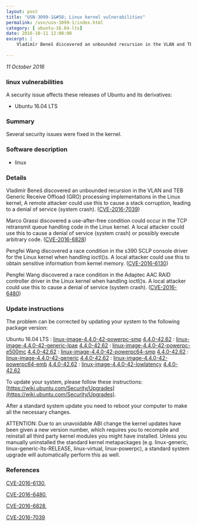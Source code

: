 ```yaml
---
layout: post
title: "USN-3099-1&#58; Linux kernel vulnerabilities"
permalink: /usn/usn-3099-1/index.html
category: [ ubuntu-16.04-lts]
date: 2016-10-11 12:00:00
excerpt: |
    Vladimír Beneš discovered an unbounded recursion in the VLAN and TEB Generic Receive Offload (GRO) processing implementations in the Linux kernel, A remote attacker could use this to cause a stack corruption, leading to a denial of service (system crash). ([CVE-2016-7039](http://people.ubuntu.com/~ubuntu-security/cve/CVE-2016-7039))
    
--- 
```

 
 

*11 October 2016*

### linux vulnerabilities

A security issue affects these releases of Ubuntu and its derivatives:

* Ubuntu 16.04 LTS

### Summary

Several security issues were fixed in the kernel. 

### Software description

* linux 

### Details

Vladimír Beneš discovered an unbounded recursion in the VLAN and TEB Generic Receive Offload (GRO) processing implementations in the Linux kernel, A remote attacker could use this to cause a stack corruption, leading to a denial of service (system crash). ([CVE-2016-7039](http://people.ubuntu.com/~ubuntu-security/cve/CVE-2016-7039))

Marco Grassi discovered a use-after-free condition could occur in the TCP retransmit queue handling code in the Linux kernel. A local attacker could use this to cause a denial of service (system crash) or possibly execute arbitrary code. ([CVE-2016-6828](http://people.ubuntu.com/~ubuntu-security/cve/CVE-2016-6828))

Pengfei Wang discovered a race condition in the s390 SCLP console driver for the Linux kernel when handling ioctl()s. A local attacker could use this to obtain sensitive information from kernel memory. ([CVE-2016-6130](http://people.ubuntu.com/~ubuntu-security/cve/CVE-2016-6130))

Pengfei Wang discovered a race condition in the Adaptec AAC RAID controller driver in the Linux kernel when handling ioctl()s. A local attacker could use this to cause a denial of service (system crash). ([CVE-2016-6480](http://people.ubuntu.com/~ubuntu-security/cve/CVE-2016-6480))

### Update instructions

The problem can be corrected by updating your system to the following package version:

Ubuntu 16.04 LTS
 : [linux-image-4.4.0-42-powerpc-smp](https://launchpad.net/ubuntu/+source/linux) <span> [4.4.0-42.62](https://launchpad.net/ubuntu/+source/linux/4.4.0-42.62) </span> 
 : [linux-image-4.4.0-42-generic-lpae](https://launchpad.net/ubuntu/+source/linux) <span> [4.4.0-42.62](https://launchpad.net/ubuntu/+source/linux/4.4.0-42.62) </span> 
 : [linux-image-4.4.0-42-powerpc-e500mc](https://launchpad.net/ubuntu/+source/linux) <span> [4.4.0-42.62](https://launchpad.net/ubuntu/+source/linux/4.4.0-42.62) </span> 
 : [linux-image-4.4.0-42-powerpc64-smp](https://launchpad.net/ubuntu/+source/linux) <span> [4.4.0-42.62](https://launchpad.net/ubuntu/+source/linux/4.4.0-42.62) </span> 
 : [linux-image-4.4.0-42-generic](https://launchpad.net/ubuntu/+source/linux) <span> [4.4.0-42.62](https://launchpad.net/ubuntu/+source/linux/4.4.0-42.62) </span> 
 : [linux-image-4.4.0-42-powerpc64-emb](https://launchpad.net/ubuntu/+source/linux) <span> [4.4.0-42.62](https://launchpad.net/ubuntu/+source/linux/4.4.0-42.62) </span> 
 : [linux-image-4.4.0-42-lowlatency](https://launchpad.net/ubuntu/+source/linux) <span> [4.4.0-42.62](https://launchpad.net/ubuntu/+source/linux/4.4.0-42.62) </span> 

To update your system, please follow these instructions: [https://wiki.ubuntu.com/Security/Upgrades](https://wiki.ubuntu.com/Security/Upgrades).

After a standard system update you need to reboot your computer to make all the necessary changes.

ATTENTION: Due to an unavoidable ABI change the kernel updates have been given a new version number, which requires you to recompile and reinstall all third party kernel modules you might have installed. Unless you manually uninstalled the standard kernel metapackages (e.g. linux-generic, linux-generic-lts-RELEASE, linux-virtual, linux-powerpc), a standard system upgrade will automatically perform this as well. 

### References

 
 [CVE-2016-6130](http://people.ubuntu.com/~ubuntu-security/cve/CVE-2016-6130), 

 [CVE-2016-6480](http://people.ubuntu.com/~ubuntu-security/cve/CVE-2016-6480), 

 [CVE-2016-6828](http://people.ubuntu.com/~ubuntu-security/cve/CVE-2016-6828), 

 [CVE-2016-7039](http://people.ubuntu.com/~ubuntu-security/cve/CVE-2016-7039)
 


